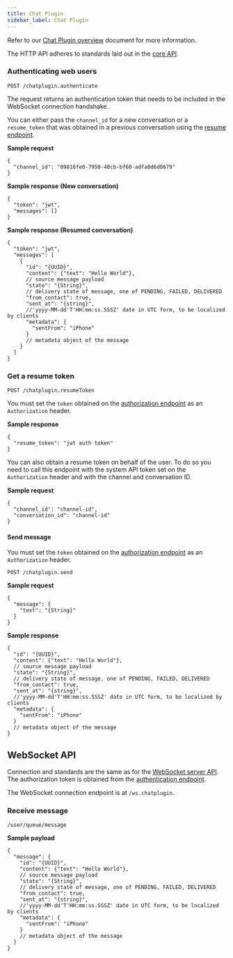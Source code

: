 ```yaml
---
title: Chat Plugin
sidebar_label: Chat Plugin
---
```


Refer to our [Chat Plugin overview](sources/chatplugin/overview.md) document for
more information.

The HTTP API adheres to standards laid out in the [core
API](/api/introduction#authentication).

### Authenticating web users

`POST /chatplugin.authenticate`

The request returns an authentication token that needs to be included in the
WebSocket connection handshake.

You can either pass the `channel_id` for a new conversation or a `resume_token`
that was obtained in a previous conversation using the [resume
endpoint](#get-a-resume-token).

**Sample request**

```json5
{
  "channel_id": "09816fe0-7950-40cb-bf60-adfa0d6d0679"
}
```

**Sample response (New conversation)**

```json5
{
  "token": "jwt",
  "messages": []
}
```

**Sample response (Resumed conversation)**

```json5
{
  "token": "jwt",
  "messages": [
    {
      "id": "{UUID}",
      "content": {"text": "Hello World"},
      // source message payload
      "state": "{String}",
      // delivery state of message, one of PENDING, FAILED, DELIVERED
      "from_contact": true,
      "sent_at": "{string}",
      //'yyyy-MM-dd'T'HH:mm:ss.SSSZ' date in UTC form, to be localized by clients
      "metadata": {
        "sentFrom": "iPhone"
      }
      // metadata object of the message
    }
  ]
}
```

### Get a resume token

`POST /chatplugin.resumeToken`

You must set the `token` obtained on the [authorization
endpoint](#authenticating-web-users) as an `Authorization` header.

**Sample response**

```json5
{
  "resume_token": "jwt auth token"
}
```

You can also obtain a resume token on behalf of the user. To do so you need to
call this endpoint with the system API token set on the `Authorization` header
and with the channel and conversation ID.

**Sample request**

```json5
{
  "channel_id": "channel-id",
  "conversation_id": "channel-id"
}
```

#### Send message

You must set the `token` obtained on the [authorization
endpoint](#authenticating-web-users) as an `Authorization` header.

`POST /chatplugin.send`

**Sample request**

```json5
{
  "message": {
    "text": "{String}"
  }
}
```

**Sample response**

```json5
{
  "id": "{UUID}",
  "content": {"text": "Hello World"},
  // source message payload
  "state": "{String}",
  // delivery state of message, one of PENDING, FAILED, DELIVERED
  "from_contact": true,
  "sent_at": "{string}",
  //'yyyy-MM-dd'T'HH:mm:ss.SSSZ' date in UTC form, to be localized by clients
  "metadata": {
    "sentFrom": "iPhone"
  }
  // metadata object of the message
}
```

## WebSocket API

Connection and standards are the same as for the [WebSocket server
API](api/websocket.md). The authorization token is obtained from the
[authentication endpoint](#authenticating-web-users).

The WebSocket connection endpoint is at `/ws.chatplugin`.

### Receive message

`/user/queue/message`

**Sample payload**

```json5
{
  "message": {
    "id": "{UUID}",
    "content": {"text": "Hello World"},
    // source message payload
    "state": "{String}",
    // delivery state of message, one of PENDING, FAILED, DELIVERED
    "from_contact": true,
    "sent_at": "{string}",
    //'yyyy-MM-dd'T'HH:mm:ss.SSSZ' date in UTC form, to be localized by clients
    "metadata": {
      "sentFrom": "iPhone"
    }
    // metadata object of the message
  }
}
```
